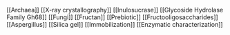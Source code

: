 [[Archaea]]
[[X-ray crystallography]]
[[Inulosucrase]]
[[Glycoside Hydrolase Family Gh68]]
[[Fungi]]
[[Fructan]]
[[Prebiotic]]
[[Fructooligosaccharides]]
[[Aspergillus]]
[[Silica gel]]
[[Immobilization]]
[[Enzymatic characterization]]
